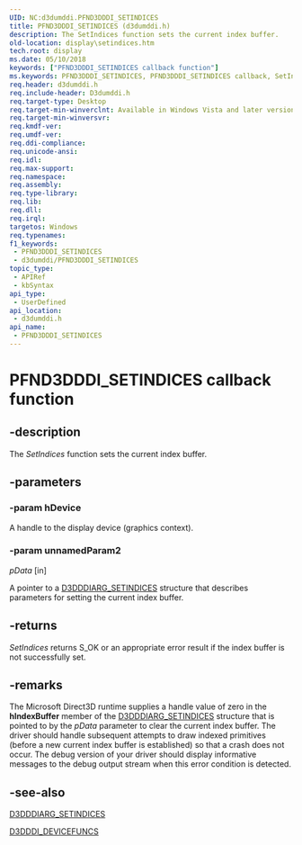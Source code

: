 ```yaml
---
UID: NC:d3dumddi.PFND3DDDI_SETINDICES
title: PFND3DDDI_SETINDICES (d3dumddi.h)
description: The SetIndices function sets the current index buffer.
old-location: display\setindices.htm
tech.root: display
ms.date: 05/10/2018
keywords: ["PFND3DDDI_SETINDICES callback function"]
ms.keywords: PFND3DDDI_SETINDICES, PFND3DDDI_SETINDICES callback, SetIndices, SetIndices callback function [Display Devices], UserModeDisplayDriver_Functions_c51c5796-e271-4b76-a013-88038767d356.xml, d3dumddi/SetIndices, display.setindices
req.header: d3dumddi.h
req.include-header: D3dumddi.h
req.target-type: Desktop
req.target-min-winverclnt: Available in Windows Vista and later versions of the Windows operating systems.
req.target-min-winversvr: 
req.kmdf-ver: 
req.umdf-ver: 
req.ddi-compliance: 
req.unicode-ansi: 
req.idl: 
req.max-support: 
req.namespace: 
req.assembly: 
req.type-library: 
req.lib: 
req.dll: 
req.irql: 
targetos: Windows
req.typenames: 
f1_keywords:
 - PFND3DDDI_SETINDICES
 - d3dumddi/PFND3DDDI_SETINDICES
topic_type:
 - APIRef
 - kbSyntax
api_type:
 - UserDefined
api_location:
 - d3dumddi.h
api_name:
 - PFND3DDDI_SETINDICES
---
```


# PFND3DDDI_SETINDICES callback function


## -description

The <i>SetIndices</i> function sets the current index buffer.

## -parameters

### -param hDevice

A handle to the display device (graphics context).

### -param unnamedParam2

*pData* [in]

A pointer to a <a href="/windows-hardware/drivers/ddi/d3dumddi/ns-d3dumddi-_d3dddiarg_setindices">D3DDDIARG_SETINDICES</a> structure that describes parameters for setting the current index buffer.

## -returns

<i>SetIndices</i> returns S_OK or an appropriate error result if the index buffer is not successfully set.

## -remarks

The Microsoft Direct3D runtime supplies a handle value of zero in the <b>hIndexBuffer</b> member of the <a href="/windows-hardware/drivers/ddi/d3dumddi/ns-d3dumddi-_d3dddiarg_setindices">D3DDDIARG_SETINDICES</a> structure that is pointed to by the <i>pData</i> parameter to clear the current index buffer. The driver should handle subsequent attempts to draw indexed primitives (before a new current index buffer is established) so that a crash does not occur. The debug version of your driver should display informative messages to the debug output stream when this error condition is detected.

## -see-also

<a href="/windows-hardware/drivers/ddi/d3dumddi/ns-d3dumddi-_d3dddiarg_setindices">D3DDDIARG_SETINDICES</a>



<a href="/windows-hardware/drivers/ddi/d3dumddi/ns-d3dumddi-_d3dddi_devicefuncs">D3DDDI_DEVICEFUNCS</a>

